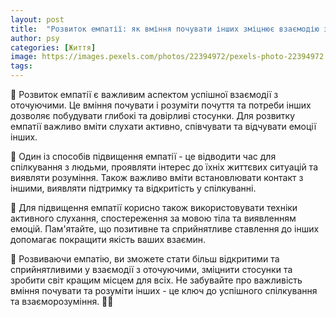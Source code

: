 ```yaml
---
layout: post
title:  "Розвиток емпатії: як вміння почувати інших зміцнює взаємодію з оточуючими."
author: psy
categories: [Життя]
image: https://images.pexels.com/photos/22394972/pexels-photo-22394972.jpeg?auto=compress&cs=tinysrgb&fit=crop&h=627&w=1200
tags: 
---
```


🌟 Розвиток емпатії є важливим аспектом успішної взаємодії з оточуючими. Це вміння почувати і розуміти почуття та потреби інших дозволяє побудувати глибокі та довірливі стосунки. Для розвитку емпатії важливо вміти слухати активно, співчувати та відчувати емоції інших. 

🌟 Один із способів підвищення емпатії - це відводити час для спілкування з людьми, проявляти інтерес до їхніх життєвих ситуацій та виявляти розуміння. Також важливо вміти встановлювати контакт з іншими, виявляти підтримку та відкритість у спілкуванні.

🌟 Для підвищення емпатії корисно також використовувати техніки активного слухання, спостереження за мовою тіла та виявленням емоцій. Пам'ятайте, що позитивне та сприйнятливе ставлення до інших допомагає покращити якість ваших взаємин.

🌟 Розвиваючи емпатію, ви зможете стати більш відкритими та сприйнятливими у взаємодії з оточуючими, зміцнити стосунки та зробити світ кращим місцем для всіх. Не забувайте про важливість вміння почувати та розуміти інших - це ключ до успішного спілкування та взаєморозуміння. 🌺🌈


